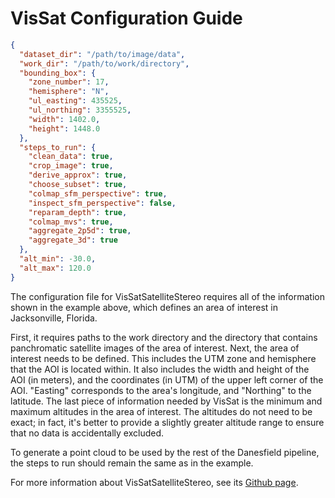 # VisSat Configuration Guide

```json
{
  "dataset_dir": "/path/to/image/data",
  "work_dir": "/path/to/work/directory",
  "bounding_box": {
    "zone_number": 17,
    "hemisphere": "N",
    "ul_easting": 435525,
    "ul_northing": 3355525,
    "width": 1402.0,
    "height": 1448.0
  },
  "steps_to_run": {
    "clean_data": true,
    "crop_image": true,
    "derive_approx": true,
    "choose_subset": true,
    "colmap_sfm_perspective": true,
    "inspect_sfm_perspective": false,
    "reparam_depth": true,
    "colmap_mvs": true,
    "aggregate_2p5d": true,
    "aggregate_3d": true
  },
  "alt_min": -30.0,
  "alt_max": 120.0
}
```

The configuration file for VisSatSatelliteStereo requires all of the information shown in the example above, which defines an area of interest in Jacksonville, Florida. 

First, it requires paths to the work directory and the directory that contains panchromatic satellite images of the area of interest. Next, the area of interest needs to be defined. This includes the 
UTM zone and hemisphere that the AOI is located within. It also includes the width and height of the AOI (in meters), and the coordinates (in UTM) of the upper left corner of the AOI. "Easting" 
corresponds to the area's longitude, and "Northing" to the latitude. The last piece of information needed by VisSat is the minimum and maximum altitudes in the area of interest. The altitudes do not 
need to be exact; in fact, it's better to provide a slightly greater altitude range to ensure that no data is accidentally excluded.

To generate a point cloud to be used by the rest of the Danesfield pipeline, the steps to run should remain the same as in the example.

For more information about VisSatSatelliteStereo, see its [Github page](https://github.com/Kai-46/VisSatSatelliteStereo).
